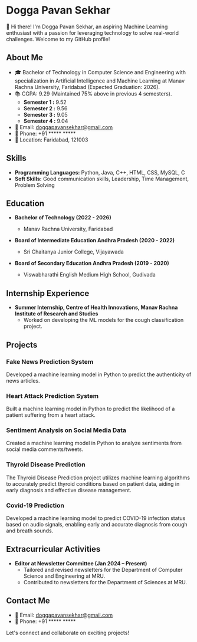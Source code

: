 # Dogga Pavan Sekhar

👋 Hi there! I'm Dogga Pavan Sekhar, an aspiring Machine Learning enthusiast with a passion for leveraging technology to solve real-world challenges. Welcome to my GitHub profile!

## About Me

- 🎓 Bachelor of Technology in Computer Science and Engineering with specialization in Artificial Intelligence and Machine Learning at Manav Rachna University, Faridabad (Expected Graduation: 2026).
- 📚 CGPA: 9.29 (Maintained 75% above in previous 4 semesters).
  - **Semester 1 :** 9.52
  - **Semester 2 :** 9.56
  - **Semester 3 :** 9.05
  - **Semester 4 :** 9.04 
- 📧 Email: doggapavansekhar@gmail.com
- 📱 Phone: +91 ***** *****
- 📍 Location: Faridabad, 121003

## Skills

- **Programming Languages:** Python, Java, C++, HTML, CSS, MySQL, C
- **Soft Skills:** Good communication skills, Leadership, Time Management, Problem Solving

## Education

- **Bachelor of Technology (2022 - 2026)**
  - Manav Rachna University, Faridabad

- **Board of Intermediate Education Andhra Pradesh (2020 - 2022)**
  - Sri Chaitanya Junior College, Vijayawada

- **Board of Secondary Education Andhra Pradesh (2019 - 2020)**
  - Viswabharathi English Medium High School, Gudivada
 
## Internship Experience

- **Summer Internship, Centre of Health Innovations, Manav Rachna Institute of Research and Studies**
  - Worked on developing the ML models for the cough classification project.

## Projects

### Fake News Prediction System
Developed a machine learning model in Python to predict the authenticity of news articles.

### Heart Attack Prediction System
Built a machine learning model in Python to predict the likelihood of a patient suffering from a heart attack.

### Sentiment Analysis on Social Media Data
Created a machine learning model in Python to analyze sentiments from social media comments/tweets.

### Thyroid Disease Prediction
The Thyroid Disease Prediction project utilizes machine learning algorithms to accurately predict thyroid conditions based on patient data, aiding in early diagnosis and effective disease management.

### Covid-19 Prediction 
Developed a machine learning model to predict COVID-19 infection status based on audio signals, enabling early and accurate diagnosis from cough and breath sounds.

## Extracurricular Activities

- **Editor at Newsletter Committee (Jan 2024 – Present)**
  - Tailored and revised newsletters for the Department of Computer Science and Engineering at MRU.
  - Contributed to newsletters for the Department of Sciences at MRU.

## Contact Me

- 📧 Email: doggapavansekhar@gmail.com
- 📱 Phone: +91 ***** *****

Let's connect and collaborate on exciting projects!

